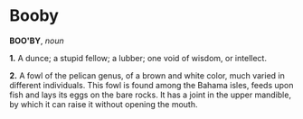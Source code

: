 # Booby

**BOO'BY**, _noun_

**1.** A dunce; a stupid fellow; a lubber; one void of wisdom, or intellect.

**2.** A fowl of the pelican genus, of a brown and white color, much varied in different individuals. This fowl is found among the Bahama isles, feeds upon fish and lays its eggs on the bare rocks. It has a joint in the upper mandible, by which it can raise it without opening the mouth.